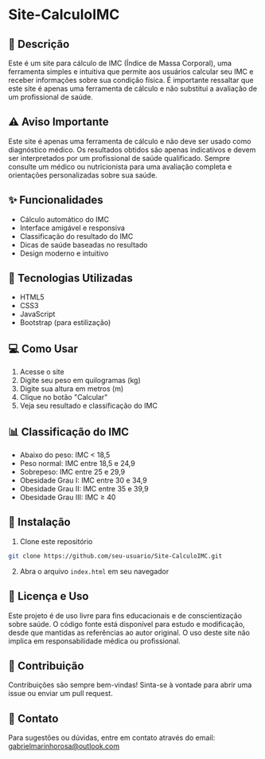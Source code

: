# Site-CalculoIMC

## 📝 Descrição
Este é um site para cálculo de IMC (Índice de Massa Corporal), uma ferramenta simples e intuitiva que permite aos usuários calcular seu IMC e receber informações sobre sua condição física. É importante ressaltar que este site é apenas uma ferramenta de cálculo e não substitui a avaliação de um profissional de saúde.

## ⚠️ Aviso Importante
Este site é apenas uma ferramenta de cálculo e não deve ser usado como diagnóstico médico. Os resultados obtidos são apenas indicativos e devem ser interpretados por um profissional de saúde qualificado. Sempre consulte um médico ou nutricionista para uma avaliação completa e orientações personalizadas sobre sua saúde.

## ✨ Funcionalidades
- Cálculo automático do IMC
- Interface amigável e responsiva
- Classificação do resultado do IMC
- Dicas de saúde baseadas no resultado
- Design moderno e intuitivo

## 🚀 Tecnologias Utilizadas
- HTML5
- CSS3
- JavaScript
- Bootstrap (para estilização)

## 💻 Como Usar
1. Acesse o site
2. Digite seu peso em quilogramas (kg)
3. Digite sua altura em metros (m)
4. Clique no botão "Calcular"
5. Veja seu resultado e classificação do IMC

## 📊 Classificação do IMC
- Abaixo do peso: IMC < 18,5
- Peso normal: IMC entre 18,5 e 24,9
- Sobrepeso: IMC entre 25 e 29,9
- Obesidade Grau I: IMC entre 30 e 34,9
- Obesidade Grau II: IMC entre 35 e 39,9
- Obesidade Grau III: IMC ≥ 40

## 🔧 Instalação
1. Clone este repositório
```bash
git clone https://github.com/seu-usuario/Site-CalculoIMC.git
```
2. Abra o arquivo `index.html` em seu navegador

## 📄 Licença e Uso
Este projeto é de uso livre para fins educacionais e de conscientização sobre saúde. O código fonte está disponível para estudo e modificação, desde que mantidas as referências ao autor original. O uso deste site não implica em responsabilidade médica ou profissional.

## 👥 Contribuição
Contribuições são sempre bem-vindas! Sinta-se à vontade para abrir uma issue ou enviar um pull request.

## 📧 Contato
Para sugestões ou dúvidas, entre em contato através do email: gabrielmarinhorosa@outlook.com
